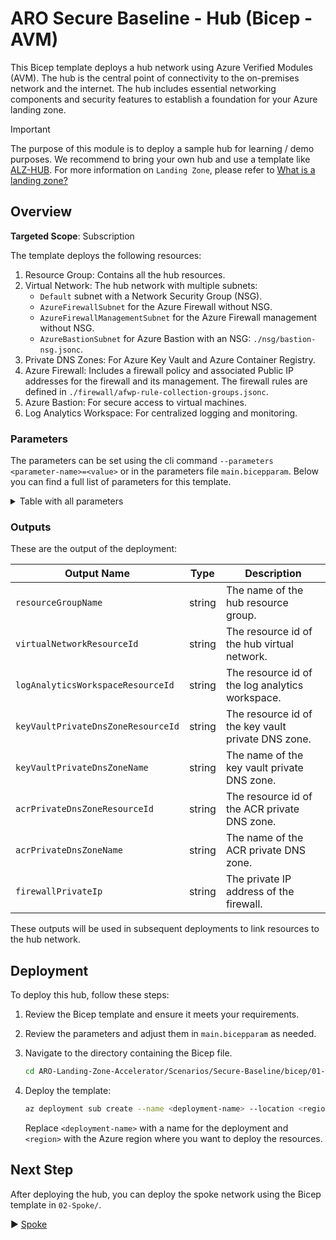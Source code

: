 # ARO Secure Baseline - Hub (Bicep - AVM)

This Bicep template deploys a hub network using Azure Verified Modules (AVM). The hub is the central point of connectivity to the on-premises network and the internet. The hub includes essential networking components and security features to establish a foundation for your Azure landing zone.

> [!IMPORTANT]
> The purpose of this module is to deploy a sample hub for learning / demo purposes.
> We recommend to bring your own hub and use a template like [ALZ-HUB](https://github.com/Azure/ALZ-Bicep). For more information on `Landing Zone`, please refer to [What is a landing zone?](https://learn.microsoft.com/en-us/azure/cloud-adoption-framework/ready/landing-zone/)

## Overview

**Targeted Scope**: Subscription

The template deploys the following resources:

1. Resource Group: Contains all the hub resources.
2. Virtual Network: The hub network with multiple subnets:
    - `Default` subnet with a Network Security Group (NSG).
    - `AzureFirewallSubnet` for the Azure Firewall without NSG.
    - `AzureFirewallManagementSubnet` for the Azure Firewall management without NSG.
    - `AzureBastionSubnet` for Azure Bastion with an NSG: `./nsg/bastion-nsg.jsonc`.
4. Private DNS Zones: For Azure Key Vault and Azure Container Registry.
5. Azure Firewall: Includes a firewall policy and associated Public IP addresses for the firewall and its management. The firewall rules are defined in `./firewall/afwp-rule-collection-groups.jsonc`.
6. Azure Bastion: For secure access to virtual machines.
7. Log Analytics Workspace: For centralized logging and monitoring.

### Parameters

The parameters can be set using the cli command `--parameters <parameter-name>=<value>` or in the parameters file `main.bicepparam`. Below you can find a full list of parameters for this template.

<details>
<summary>Table with all parameters</summary>

| Name               | Type   | Description                                                                                                                                                                                                 | Default Value                 |
|--------------------|--------|-------------------------------------------------------------------------------------------------------------------------------------------------------------------------------------------------------------|-------------------------------|
| `workloadName`     | string | The name of the workload. Defaults to hub.                                                                                                                                                                 | `hub`                       |
| `location`         | string | The location of the resources. Defaults to the deployment location.                                                                                                                                        | `deployment().location`       |
| `env`              | string | The type of environment. Defaults to DEV.                                                                                                                                                                  | `DEV`                       |
| `hash`             | string | The hash to be added to every name like resource, subnet, etc. If not set, a unique string is generated for resources with global name based on its resource group id. The size of the hash is 5 characters. | `null` (optional parameter)   |
| `tags`             | object | The tags to apply to the resources. Defaults to an object with the environment and workload name.                                                                                                          | Object with `environment`, `workload`, and optionally `hash` |
| `enableAvmTelemetry` | bool | Enable Azure Verified Modules (AVM) telemetry. Defaults to true.                                                                                                                                           | `true`                        |
| `resourceGroupName`         | string | The name of the resource group for the hub. Defaults to the naming convention `<abbreviation-resource-group>-<workload>-<lower-case-env>-<location-short>[-<hash>]`.                                                      | `generateResourceName('resourceGroup', workloadName, env, location, null, hash)`  |
| `virtualNetworkName`        | string | The name of the virtual network for the hub. Defaults to the naming convention `<abbreviation-virtual-network>-<workload>-<lower-case-env>-<location-short>[-<hash>]`.                                                     | `generateResourceName('virtualNetwork', workloadName, env, location, null, hash)`|
| `virtualNetworkAddressPrefix` | string | The CIDR for the virtual network. Defaults to `10.0.0.0/16`.                                                                                                                                                              | `'10.0.0.0/16'`                                       |
| `dnsServers`                | string | array | The DNS servers (Optional).                                                                                                                                                                                                  | `null` (optional parameter)                                                    |
| `defaultSubnetAddressPrefix` | string | The default subnet address prefix. Defaults to `10.0.0.0/24`.                                                                                                                                                               | `'10.0.0.0/24'`                                       |
| `defaultSubnetName`         | string | The name of the default subnet. Defaults to `default`.                                                                                                                                                                       | `'default'`                                           |
| `defaultSubnetNetworkSecurityGroupName`     | string | The name of the default subnet network security group. Defaults to the naming convention `<abbreviation-nsg>-<default-subnet-name>[-<hash>]`.                                                                                   | `generateResourceNameFromParentResourceName('networkSecurityGroup', defaultSubnetName, null, hash)`|
| `firewallSubnetAddressPrefix`               | string | The address prefix for the firewall subnet. Defaults to `10.0.1.0/26`.                                                                                                                                                        | `'10.0.1.0/26'`                                                                                     |
| `firewallManagementSubnetAddressPrefix`     | string | The address prefix for the firewall management subnet. Defaults to `10.0.2.0/26`.                                                                                                                                               | `'10.0.2.0/26'`                                                                                     |
| `firewallPublicIpName`                      | string | The name of the public IP for the firewall. Defaults to the naming convention `<abbreviation-public-ip>-<firewall-name>[-<hash>]`.                                                                                            | `generateResourceNameFromParentResourceName('publicIp', firewallName, null, hash)`                  |
| `firewallManagementPublicIpName`            | string | The name of the public IP for the firewall management. Defaults to the naming convention `<abbreviation-public-ip>-<firewall-name>-mgmt[-<hash>]`.                                                                              | `generateResourceNameFromParentResourceName('publicIp', firewallName, 'mgmt', hash)`                |
| `bastionSubnetAddressPrefix`                | string | The address prefix for the bastion subnet. Defaults to `10.0.3.0/27`.                                                                                                                                                          | `'10.0.3.0/27'`                                                                                     |
| `bastionSubnetNetworkSecurityGroupName`     | string | The name of the bastion subnet network security group. Defaults to the naming convention `<abbreviation-nsg>-AzureBastionSubnet[-<hash>]`.                                                                                      | `generateResourceNameFromParentResourceName('networkSecurityGroup', 'AzureBastionSubnet', null, hash)`|
| `bastionPublicIpName`                       | string | The name of the bastion public IP. Defaults to the naming convention `<abbreviation-public-ip>-<bastion-name>[-<hash>]`.                                                                                                      | `generateResourceNameFromParentResourceName('publicIp', bastionName, null, hash)`                   |
| `linkKeyvaultDnsZoneToHubVnet`              | bool | Link the key vault private DNS zone to the hub vnet. Defaults to false. This is required if a DNS resolver is deployed in the hub.                                                                                             | `false`                                                                                             |
| `linkAcrDnsZoneToHubVnet`                   | bool | Link the ACR private DNS zone to the hub vnet. Defaults to false. This is required if a DNS resolver is deployed in the hub.                                                                                                   | `false`                                                                                             |
| `firewallName`              | string | The name of the firewall. Defaults to the naming convention `<abbreviation-firewall>-<workload>-<lower-case-env>-<location-short>[-<hash>]`.                                                   | `generateResourceName('firewall', workloadName, env, location, null, hash)`  |
| `firewallAvailabilityZone`  | array | The availability zones for the firewall. Defaults to an array with all availability zones (1, 2 and 3).                                                                                         | `[ 1, 2, 3 ]`                                                                 |
| `firewallPolicyName`        | string | The name of the firewall policy. Defaults to the naming convention `<abbreviation-firewall-policy>-<workload>-<lower-case-env>-<location-short>[-<hash>]`.                                      | `generateResourceName('firewallPolicy', workloadName, env, location, null, hash)`|
| `firewallPolicyRuleGroupName` | string | The name of the firewall policy rule group. Defaults to the naming convention `<abbreviation-firewall-policy-rule-group>-<workload>-<lower-case-env>-<location-short>[-<hash>]`.            | `generateResourceName('firewallPolicyRuleGroup', workloadName, env, location, null, hash)`|
| `bastionName`               | string | The name of the bastion. Defaults to the naming convention `<abbreviation-bastion>-<workload>-<lower-case-env>-<location-short>[-<hash>]`.                                                     | `generateResourceName('bastion', workloadName, env, location, null, hash)`  |
| `logAnalyticsWorkspaceName` | string | The name of the log analytics workspace. Defaults to the naming convention `<abbreviation-log-analytics>-<workload>-<lower-case-env>-<location-short>[-<hash>]`.                               | `generateResourceName('logAnalyticsWorkspace', workloadName, env, location, null, hash)`|
</details>

### Outputs

These are the output of the deployment:

| Output Name                        | Type   | Description                                         |
|------------------------------------|--------|-----------------------------------------------------|
| `resourceGroupName`                | string | The name of the hub resource group.                 |
| `virtualNetworkResourceId`         | string | The resource id of the hub virtual network.         |
| `logAnalyticsWorkspaceResourceId`  | string | The resource id of the log analytics workspace.     |
| `keyVaultPrivateDnsZoneResourceId` | string | The resource id of the key vault private DNS zone.  |
| `keyVaultPrivateDnsZoneName`       | string | The name of the key vault private DNS zone.         |
| `acrPrivateDnsZoneResourceId`      | string | The resource id of the ACR private DNS zone.        |
| `acrPrivateDnsZoneName`            | string | The name of the ACR private DNS zone.               |
| `firewallPrivateIp`                | string | The private IP address of the firewall.             |

These outputs will be used in subsequent deployments to link resources to the hub network.

## Deployment

To deploy this hub, follow these steps:
1. Review the Bicep template and ensure it meets your requirements.
1. Review the parameters and adjust them in `main.bicepparam` as needed.
1. Navigate to the directory containing the Bicep file.

    ```bash
    cd ARO-Landing-Zone-Accelerator/Scenarios/Secure-Baseline/bicep/01-Hub/
    ```

1. Deploy the template:

    ```bash
    az deployment sub create --name <deployment-name> --location <region> --template-file main.bicep --parameters main.bicepparam
    ```

    Replace `<deployment-name>` with a name for the deployment and `<region>` with the Azure region where you want to deploy the resources.

## Next Step

After deploying the hub, you can deploy the spoke network using the Bicep template in `02-Spoke/`.

:arrow_forward: [Spoke](../02-Spoke/README.md)
